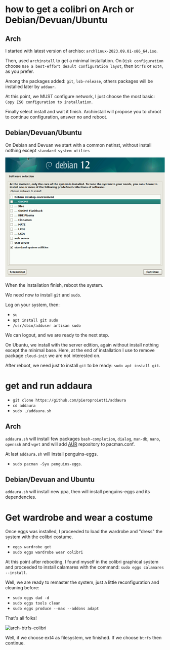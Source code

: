 # how to get a colibri on Arch or Debian/Devuan/Ubuntu
## Arch
I started with latest version of archiso: `archlinux-2023.09.01-x86_64.iso`.

Then, used `archinstall` to get a minimal installation. On `Disk configuration` choose `Use a best-effort deault configuration layot`, then `btrfs` or `ext4`, as you prefer.

Among the packages added: `git`, `lsb-release`, others packages will be installed later by `addaur`.

At this point, we MUST configure network, I just choose the most basic: `Copy ISO configuration to installation`.

Finally select install and wait it finish. Archinstall will propose you to chroot to continue configuration, answer no and reboot.

## Debian/Devuan/Ubuntu
On Debian and Devuan we start with a common netinst, without install nothing except `standard system utilies`

![standard system utilies](./standard-system-utilies.png)

When the installation finish, reboot the system.

We need now to install `git` and `sudo`.

Log on your system, then:

* `su`
* `apt install git sudo`
* `/usr/sbin/adduser artisan sudo`

We can logout, and we are ready to the next step.

On Ubuntu, we install with the server edition, again without install nothing except the minimal base. Here, at the end of installation I use to remove package `cloud-init` we are not interested on.

After reboot, we need just to install `git` to be ready: `sudo apt install git`.

# get and run addaura

* `git clone https://github.com/pieroproietti/addaura`
* `cd addaura`
* `sudo ./addaura.sh`

## Arch
`addaura.sh` will install few packages `bash-completion`, `dialog`, `man-db`, `nano`, `openssh` and `wget` and will add [AUR](https://aur.archlinux.org/)  repository to pacman.conf.

At last `addaura.sh` will install penguins-eggs.

* `sudo pacman -Syu penguins-eggs`.

## Debian/Devuan and Ubuntu
`addaura.sh` will install new ppa, then will install penguins-eggs and its dependencies.

# Get wardrobe and wear a costume
Once eggs was installed, I proceeded to load the wardrobe and "dress" the system with the colibri costume.
* `eggs wardrobe get`
* `sudo eggs wardrobe wear colibri`

At this point after rebooting, I found myself in the colibri graphical system and proceeded to install calamares with the command: `sudo eggs calamares --install`.

Well, we are ready to remaster the system, just a little reconfiguration and cleaning before:

* `sudo eggs dad -d`
* `sudo eggs tools clean`
* `sudo eggs produce --max --addons adapt`

That's all folks!

![arch-btrfs-colibri](https://github.com/pieroproietti/penguins-eggs/assets/958613/af5bb156-c86e-422d-8ed0-f4eef82d249d)

Well, if we choose ext4 as filesystem, we finished. If we choose `btrfs` then continue.
